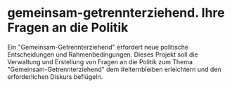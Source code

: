 # gemeinsam-getrennterziehend. Ihre Fragen an die Politik

Ein "Gemeinsam-Getrennterziehend" erfordert neue politische Entscheidungen und Rahmenbedingungen. 
Dieses Projekt soll die Verwaltung und Erstellung von Fragen an die Politik zum 
Thema "Gemeinsam-Getrennterziehend" dem #elternbleiben 
erleichtern und den erforderlichen Diskurs beflügeln.
